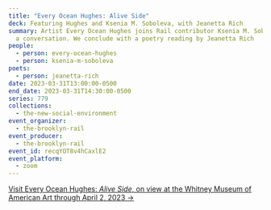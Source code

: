 ```yaml
---
title: "Every Ocean Hughes: Alive Side"
deck: Featuring Hughes and Ksenia M. Soboleva, with Jeanetta Rich
summary: Artist Every Ocean Hughes joins Rail contributor Ksenia M. Soboleva for
  a conversation. We conclude with a poetry reading by Jeanetta Rich
people:
  - person: every-ocean-hughes
  - person: ksenia-m-soboleva
poets:
  - person: jeanetta-rich
date: 2023-03-31T13:00:00-0500
end_date: 2023-03-31T14:30:00-0500
series: 779
collections:
  - the-new-social-environment
event_organizer:
  - the-brooklyn-rail
event_producer:
  - the-brooklyn-rail
event_id: recqYOT8v4hCaxlE2
event_platform:
  - zoom
---
```

[V﻿isit Every Ocean Hughes: *Alive Side*, on view at the Whitney Museum of American Art through April 2, 2023 →](https://whitney.org/exhibitions/every-ocean-hughes)